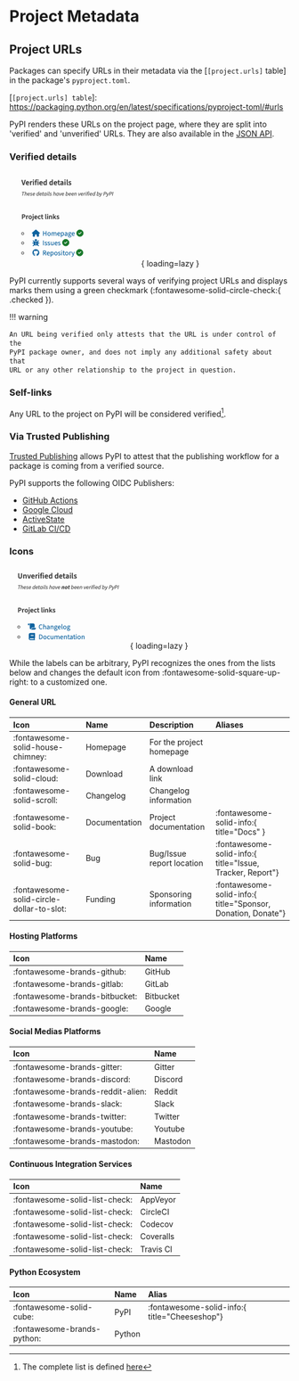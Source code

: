 # Project Metadata


## Project URLs

Packages can specify URLs in their metadata via the [`[project.urls]` table] in the package's `pyproject.toml`.

[`[project.urls] table`]: https://packaging.python.org/en/latest/specifications/pyproject-toml/#urls

PyPI renders these URLs on the project page, where they are split into
'verified' and 'unverified' URLs. They are also available in 
the [JSON API](https://warehouse.pypa.io/api-reference/json.html).

### Verified details

![Verified details](assets/verified_details.png){ loading=lazy }

PyPI currently supports several ways of verifying project URLs and displays 
marks them using a green checkmark (:fontawesome-solid-circle-check:{ .checked }).

!!! warning

    An URL being verified only attests that the URL is under control of the
    PyPI package owner, and does not imply any additional safety about that
    URL or any other relationship to the project in question.

### Self-links

Any URL to the project on PyPI will be considered verified[^1].
[^1]: The complete list is defined [here](https://github.com/pypi/warehouse/blob/9d559e1096552b1c86fccb2e1b5008ec05fc534b/warehouse/forklift/legacy.py#L461)

### Via Trusted Publishing

[Trusted Publishing](trusted-publishers/index.md) allows PyPI to attest that the 
publishing workflow for a package is coming from a verified source.

PyPI supports the following OIDC Publishers:

- [GitHub Actions][gh-action-tab]
- [Google Cloud][gc-tab]
- [ActiveState][active-tab]
- [GitLab CI/CD][gitlab-tab]

[gh-action-tab]: trusted-publishers/creating-a-project-through-oidc.md#github-actions
[gc-tab]: trusted-publishers/creating-a-project-through-oidc.md#google-cloud
[active-tab]: trusted-publishers/creating-a-project-through-oidc.md#activestate
[gitlab-tab]: trusted-publishers/creating-a-project-through-oidc.md#gitlab-cicd


### Icons

![Unverified details](assets/unverified_details.png){ loading=lazy }

While the labels can be arbitrary, PyPI recognizes the ones from the
lists below and changes the default icon from
:fontawesome-solid-square-up-right: to a customized one.

#### General URL

| Icon                                      | Name          | Description               | Aliases                                                      |
|:------------------------------------------|:--------------|:--------------------------|:-------------------------------------------------------------|
| :fontawesome-solid-house-chimney:         | Homepage      | For the project homepage  |                                                              |
| :fontawesome-solid-cloud:                 | Download      | A download link           |                                                              |
| :fontawesome-solid-scroll:                | Changelog     | Changelog information     |                                                              |
| :fontawesome-solid-book:                  | Documentation | Project documentation     | :fontawesome-solid-info:{ title="Docs" }                     |
| :fontawesome-solid-bug:                   | Bug           | Bug/Issue report location | :fontawesome-solid-info:{ title="Issue, Tracker, Report"}    |
| :fontawesome-solid-circle-dollar-to-slot: | Funding       | Sponsoring information    | :fontawesome-solid-info:{ title="Sponsor, Donation, Donate"} |


#### Hosting Platforms

| Icon                           | Name      |
|:-------------------------------|:----------|
| :fontawesome-brands-github:    | GitHub    |
| :fontawesome-brands-gitlab:    | GitLab    |
| :fontawesome-brands-bitbucket: | Bitbucket |
| :fontawesome-brands-google:    | Google    |


#### Social Medias Platforms

| Icon                              | Name     |
|:----------------------------------|:---------|
| :fontawesome-brands-gitter:       | Gitter   |
| :fontawesome-brands-discord:      | Discord  |
| :fontawesome-brands-reddit-alien: | Reddit   |
| :fontawesome-brands-slack:        | Slack    |
| :fontawesome-brands-twitter:      | Twitter  |
| :fontawesome-brands-youtube:      | Youtube  |
| :fontawesome-brands-mastodon:     | Mastodon |

#### Continuous Integration Services

| Icon                           | Name      |
|:-------------------------------|:----------|
| :fontawesome-solid-list-check: | AppVeyor  |
| :fontawesome-solid-list-check: | CircleCI  |
| :fontawesome-solid-list-check: | Codecov   |
| :fontawesome-solid-list-check: | Coveralls |
| :fontawesome-solid-list-check: | Travis CI |

#### Python Ecosystem

| Icon                        | Name   | Alias                                         |
|:----------------------------|:-------|:----------------------------------------------|
| :fontawesome-solid-cube:    | PyPI   | :fontawesome-solid-info:{ title="Cheeseshop"} |
| :fontawesome-brands-python: | Python |                                               |

